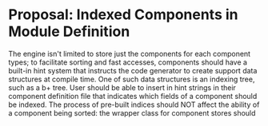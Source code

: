 # Proposal: Indexed Components in Module Definition

The engine isn't limited to store just the components for each component types; to facilitate sorting and fast accesses, components should have a built-in hint system that instructs the code generator to create support data structures at compile time.
One of such data structures is an indexing tree, such as a b+ tree. 
User should be able to insert in hint strings in their component definition file that indicates which fields of a component should be indexed.
The process of pre-built indices should NOT affect the ability of a component being sorted: the wrapper class for component stores should 